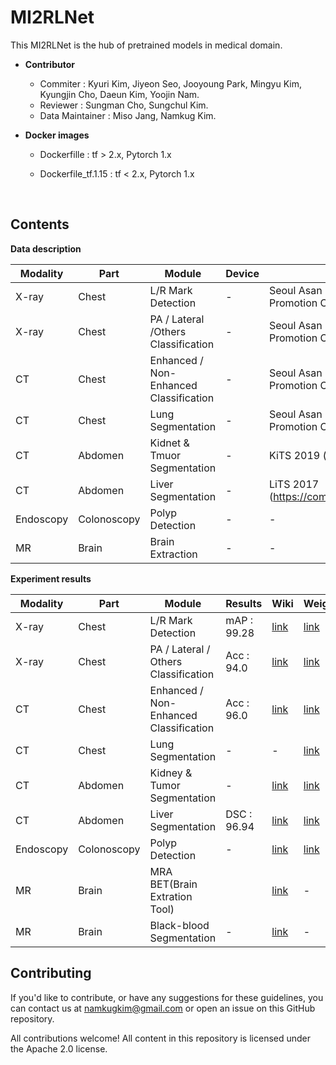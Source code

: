 # MI2RLNet

This MI2RLNet is the hub of pretrained models in medical domain. 



* **Contributor** 

  * Commiter : Kyuri Kim, Jiyeon Seo, Jooyoung Park, Mingyu Kim, Kyungjin Cho, Daeun Kim, Yoojin Nam.
  * Reviewer : Sungman Cho, Sungchul Kim.
  * Data Maintainer : Miso Jang, Namkug Kim.
    <br>

* **Docker images**

  * Dockerfille : tf > 2.x, Pytorch 1.x

  * Dockerfile_tf.1.15 : tf < 2.x, Pytorch 1.x

    <br>





## Contents

**Data description**

| Modality  | Part        | Module                                 | Device | Data Reference                                               |
| --------- | ----------- | -------------------------------------- | ------ | ------------------------------------------------------------ |
| X-ray     | Chest       | L/R Mark Detection                     | -      | Seoul Asan Medical Center Health Screening & Promotion Center |
| X-ray     | Chest       | PA / Lateral /Others Classification    | -      | Seoul Asan Medical Center Health Screening & Promotion Center |
| CT        | Chest       | Enhanced / Non-Enhanced Classification | -      | Seoul Asan Medical Center Health Screening & Promotion Center |
| CT        | Chest       | Lung Segmentation                      | -      | Seoul Asan Medical Center Health Screening & Promotion Center |
| CT        | Abdomen     | Kidnet & Tmuor Segmentation            | -      | KiTS 2019 (https://kits19.grand-challenge.org/)              |
| CT        | Abdomen     | Liver Segmentation                     | -      | LiTS 2017 (https://competitions.codalab.org/competitions/17094) |
| Endoscopy | Colonoscopy | Polyp Detection                        | -      | -                                                            |
| MR        | Brain       | Brain Extraction                       | -      | -                                                            |



**Experiment results**

| Modality | Part        | Module                                 | Results   | Wiki                                                         | Weights                                                      | Framework |
| -------- | ----------- | -------------------------------------- | --------- | ------------------------------------------------------------ | ------------------------------------------------------------ | --------- |
| X-ray    | Chest       | L/R Mark Detection                     | mAP : 99.28 | [link](https://github.com/mi2rl/private-code-house/tree/master/medimodule/Chest) | [link](https://drive.google.com/file/d/1WbZbDYDx7KxqhufiXh1u54q0DjZbYuew/view?usp=sharing) | TF <1.15  |
| X-ray    | Chest       | PA / Lateral / Others Classification   | Acc : 94.0 | [link](https://github.com/mi2rl/private-code-house/tree/master/medimodule/Chest) | [link](https://drive.google.com/file/d/1iCa-iwrek-efn_zSmFNrxdP5q_UOYuoK/view?usp=sharing) | Keras     |
| CT       | Chest       | Enhanced / Non-Enhanced Classification | Acc : 96.0 | [link](https://github.com/mi2rl/private-code-house/tree/master/medimodule/Chest) | [link](https://drive.google.com/file/d/15S494ac3pUJSD6vEMJlSRi0Y42iM2OoG/view?usp=sharing) | Keras     |
| CT       | Chest    | Lung Segmentation                      | -         | -                                                            | [link](https://drive.google.com/file/d/1UJ5FEZbBtn85b5hY04Ipb8eZvGkn-h8D/view?usp=sharing) | TF 2.x    |
| CT       | Abdomen | Kidney & Tumor Segmentation            | -         | [link](https://github.com/mi2rl/private-code-house/tree/master/medimodule/Kidney) | [link](https://drive.google.com/drive/folders/1lsMegnl5AeS90M7n1e-QYgYpr7vX-4yP?usp=sharing) | TF 2.x    |
| CT       | Abdomen | Liver Segmentation                     | DSC : 96.94 | [link](https://github.com/mi2rl/private-code-house/tree/master/medimodule/Liver) | [link](https://drive.google.com/file/d/1oaURDlhh4K7S39XjxnaZShyLeUqvtbLC/view?usp=sharing) | TF 2.x    |
| Endoscopy | Colonoscopy | Polyp Detection             | -         | [link](https://github.com/mi2rl/private-code-house/tree/master/medimodule/Endoscopy) | [link](https://drive.google.com/file/d/1pwePgaYsDCAeNhHXvDgehP-4chQsAGtc/view?usp=sharing) | Pytorch   |
| MR       | Brain       | MRA BET(Brain Extration Tool)          |           | [link](https://github.com/mi2rl/private-code-house/tree/master/medimodule/Brain) | - | Pytorch   |
| MR       | Brain       | Black-blood Segmentation               | -         | [link](https://github.com/mi2rl/private-code-house/tree/master/medimodule/Brain) | -                                                            | TF 2.x    |



## Contributing

If you'd like to contribute, or have any suggestions for these guidelines, you can contact us at namkugkim@gmail.com or open an issue on this GitHub repository.

All contributions welcome! All content in this repository is licensed under the Apache 2.0 license.